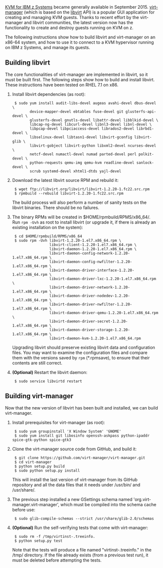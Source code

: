 [KVM for IBM z Systems](http://www-03.ibm.com/systems/z/solutions/virtualization/kvm/) became generally available in September 2015. [virt-manager](https://virt-manager.org/) (which is based on the [libvirt](http://libvirt.org/) API) is a popular GUI application for creating and managing KVM guests. Thanks to recent effort by the virt-manager and libvirt communities, the latest version now has the functionality to create and destroy guests running on KVM on z.

The following instructions show how to build libvirt and virt-manager on an x86-64 system, and how to use it to connect to a KVM hypervisor running on IBM z Systems, and manage its guests.

## Building libvirt

The core functionalities of virt-manager are implemented in libvirt, so it must be built first. The following steps show how to build and install libvirt. These instructions have been tested on RHEL 7.1 on x86.

1. Install libvirt dependencies (as root):

        $ sudo yum install audit-libs-devel augeas avahi-devel dbus-devel \
               device-mapper-devel ebtables fuse-devel git glusterfs-api-devel \
               glusterfs-devel gnutls-devel libattr-devel libblkid-devel \
               libcap-ng-devel libcurl-devel libnl3-devel libnl-devel \
               libpcap-devel libpciaccess-devel librados2-devel librbd1-devel \
               libselinux-devel libtasn1-devel libvirt-gconfig libvirt-glib \
               libvirt-gobject libvirt-python libxml2-devel ncurses-devel \
               netcf-devel numactl-devel numad parted-devel perl polkit-devel \
               python-requests qemu-img qemu-kvm readline-devel sanlock-devel \
               scrub systemd-devel xhtml1-dtds yajl-devel

1. Download the latest libvirt source RPM and rebuild it:

        $ wget ftp://libvirt.org/libvirt/libvirt-1.2.20-1.fc22.src.rpm
        $ rpmbuild --rebuild libvirt-1.2.20-1.fc22.src.rpm

   The build process will also perform a number of sanity tests on the libvirt binaries. There should be no failures.

1. The binary RPMs will be created in $HOME/rpmbuild/RPMS/x86_64/. Run `rpm -Uvh` as root to install libvirt (or upgrade it, if there is already an existing installation on the system):

        $ cd $HOME/rpmbuild/RPMS/x86_64
        $ sudo rpm -Uvh libvirt-1.2.20-1.el7.x86_64.rpm \
                        libvirt-client-1.2.20-1.el7.x86_64.rpm \
                        libvirt-daemon-1.2.20-1.el7.x86_64.rpm \
                        libvirt-daemon-config-network-1.2.20-1.el7.x86_64.rpm \
                        libvirt-daemon-config-nwfilter-1.2.20-1.el7.x86_64.rpm \
                        libvirt-daemon-driver-interface-1.2.20-1.el7.x86_64.rpm \
                        libvirt-daemon-driver-lxc-1.2.20-1.el7.x86_64.rpm \
                        libvirt-daemon-driver-network-1.2.20-1.el7.x86_64.rpm \
                        libvirt-daemon-driver-nodedev-1.2.20-1.el7.x86_64.rpm \
                        libvirt-daemon-driver-nwfilter-1.2.20-1.el7.x86_64.rpm \
                        libvirt-daemon-driver-qemu-1.2.20-1.el7.x86_64.rpm \
                        libvirt-daemon-driver-secret-1.2.20-1.el7.x86_64.rpm \
                        libvirt-daemon-driver-storage-1.2.20-1.el7.x86_64.rpm \
                        libvirt-daemon-kvm-1.2.20-1.el7.x86_64.rpm

   Upgrading libvirt should preserve existing libvirt data and configuration files. You may want to examine the configuration files and compare them with the versions saved by `rpm` (*.rpmsave), to ensure that their contents are still correct.

1. **(Optional)** Restart the libvirt daemon:

        $ sudo service libvirtd restart

## Building virt-manager

Now that the new version of libvirt has been built and installed, we can build virt-manager.

1. Install prerequisites for virt-manager (as root):

        $ sudo yum groupinstall 'X Window System' 'GNOME'
        $ sudo yum install git libosinfo openssh-askpass python-ipaddr spice-gtk-python spice-gtk3

1. Clone the virt-manager source code from GitHub, and build it:

        $ git clone https://github.com/virt-manager/virt-manager.git
        $ cd virt-manager
        $ python setup.py build
        $ sudo python setup.py install

    This will install the last version of virt-manager from its GitHub repository and all the data files that it needs under /usr/bin/ and /usr/share/.

1. The previous step installed a new GSettings schema named 'org.virt-manager.virt-manager', which must be compiled into the schema cache before use:

        $ sudo glib-compile-schemas --strict /usr/share/glib-2.0/schemas

1. **(Optional)** Run the self-verifying tests that come with virt-manager:

        $ sudo rm -f /tmp/virtinst-.treeinfo.
        $ python setup.py test

   Note that the tests will produce a file named "virtinst-.treeinfo." in the /tmp/ directory. If the file already exists (from a previous test run), it must be deleted before attempting the tests.
